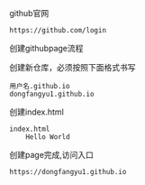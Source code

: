 github官网

```
https://github.com/login
```

创建githubpage流程

创建新仓库，必须按照下面格式书写

```
用户名.github.io
dongfangyu1.github.io
```

创建index.html

```
index.html
    Hello World
```

创建page完成,访问入口

```
https://dongfangyu1.github.io
```



